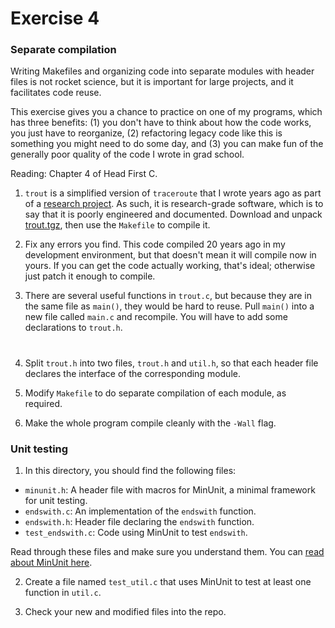 # Exercise 4

### Separate compilation

Writing Makefiles and organizing code into separate modules with
header files is not rocket science, but it is important for large
projects, and it facilitates code reuse.

This exercise gives you a
chance to practice on one of my programs, which has three benefits: (1)
you don't have to think about how the code works, you just have to
reorganize, (2) refactoring legacy code like this is something you
might need to do some day, and (3) you can make fun of the generally poor
quality of the code I wrote in grad school.

Reading: Chapter 4 of Head First C.

1) `trout` is a simplified version of `traceroute` that I wrote years
ago as part of a [research
project](http://allendowney.com/research/clink/).  As such, it is
research-grade software, which is to say that it is poorly engineered
and documented.  Download and unpack
[trout.tgz](http://allendowney.com/research/trout/trout.tar.gz), then
use the `Makefile` to compile it.  

2) Fix any errors you find.  This code compiled 20 years ago in my
development environment, but that doesn't mean it will compile now
in yours.  If you can get the code actually working, that's ideal;
otherwise just patch it enough to compile.

3) There are several useful functions in `trout.c`, but because they
are in the same file as `main()`, they would be hard to reuse.  Pull
`main()` into a new file called `main.c` and recompile.  You will have
to add some declarations to `trout.h`.
#
4) Split `trout.h` into two files, `trout.h` and `util.h`, so that each
header file declares the interface of the corresponding module.

5) Modify `Makefile` to do separate compilation of each module, as required.

6) Make the whole program compile cleanly with the `-Wall` flag.

### Unit testing

1) In this directory, you should find the following files:

* `minunit.h`: A header file with macros for MinUnit, a minimal framework for unit testing.
* `endswith.c`: An implementation of the `endswith` function.
* `endswith.h`: Header file declaring the `endswith` function.
* `test_endswith.c`: Code using MinUnit to test `endswith`.

Read through these files and make sure you understand them.  You can [read about MinUnit here](http://www.jera.com/techinfo/jtns/jtn002.html).

2) Create a file named `test_util.c` that uses MinUnit to test at least one function in `util.c`.

3) Check your new and modified files into the repo.
